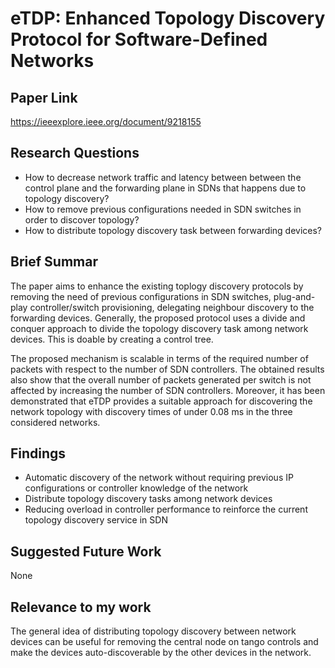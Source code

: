 # eTDP: Enhanced Topology Discovery Protocol for Software-Defined Networks
## Paper Link

https://ieeexplore.ieee.org/document/9218155

## Research Questions

- How to decrease network traffic and latency between between the control plane and the forwarding plane in SDNs that happens due to topology discovery?
- How to remove previous configurations needed in SDN switches in order to discover topology?
- How to distribute topology discovery task between forwarding devices?

## Brief Summar

The paper aims to enhance the existing toplogy discovery protocols by removing the need of previous configurations in SDN switches, plug-and-play controller/switch provisioning, delegating neighbour discovery to the forwarding devices. Generally, the proposed protocol uses a divide and conquer approach to divide the topology discovery task among network devices. This is doable by creating a control tree. 

The proposed mechanism is scalable in terms of the required number of packets with respect to the number of SDN controllers. The obtained results also show that the overall number of packets generated per switch is not affected by increasing the number of SDN controllers. Moreover, it has been demonstrated that eTDP provides a suitable approach for discovering the network topology with discovery times of under 0.08 ms in the three considered networks.

## Findings

- Automatic discovery of the network without requiring previous IP configurations or controller knowledge of the network
- Distribute topology discovery tasks among network devices
- Reducing overload in controller performance to reinforce the current topology discovery service in SDN

## Suggested Future Work

None

## Relevance to my work

The general idea of distributing topology discovery between network devices can be useful for removing the central node on tango controls and make the devices auto-discoverable by the other devices in the network.
